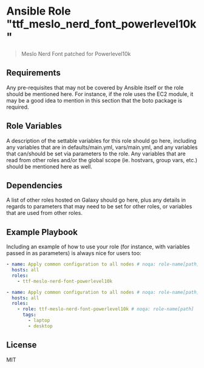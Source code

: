 # Ansible Role "ttf_meslo_nerd_font_powerlevel10k"

> Meslo Nerd Font patched for Powerlevel10k

## Requirements

Any pre-requisites that may not be covered by Ansible itself or the role should be mentioned here. For instance, if the
role uses the EC2 module, it may be a good idea to mention in this section that the boto package is required.

## Role Variables

A description of the settable variables for this role should go here, including any variables that are in
defaults/main.yml, vars/main.yml, and any variables that can/should be set via parameters to the role. Any variables
that are read from other roles and/or the global scope (ie. hostvars, group vars, etc.) should be mentioned here as
well.

## Dependencies

A list of other roles hosted on Galaxy should go here, plus any details in regards to parameters that may need to be set
for other roles, or variables that are used from other roles.

## Example Playbook

Including an example of how to use your role (for instance, with variables passed in as parameters) is always nice for
users too:

```yaml
- name: Apply common configuration to all nodes # noqa: role-name[path]
  hosts: all
  roles:
    - ttf-meslo-nerd-font-powerlevel10k
```

```yaml
- name: Apply common configuration to all nodes # noqa: role-name[path]
  hosts: all
  roles:
    - role: ttf-meslo-nerd-font-powerlevel10k # noqa: role-name[path]
      tags:
        - laptop
        - desktop
```

## License

MIT
